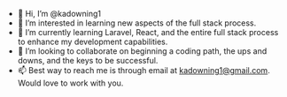 - 👋 Hi, I’m @kadowning1
- 👀 I’m interested in learning new aspects of the full stack process.
- 🌱 I’m currently learning Laravel, React, and the entire full stack process to enhance my development capabilities.
- 💞️ I’m looking to collaborate on beginning a coding path, the ups and downs, and the keys to be successful.
- 📫 Best way to reach me is through email at kadowning1@gmail.com.  Would love to work with you.

<!---
kadowning1/kadowning1 is a ✨ special ✨ repository because its `README.md` (this file) appears on your GitHub profile.
You can click the Preview link to take a look at your changes.
--->
